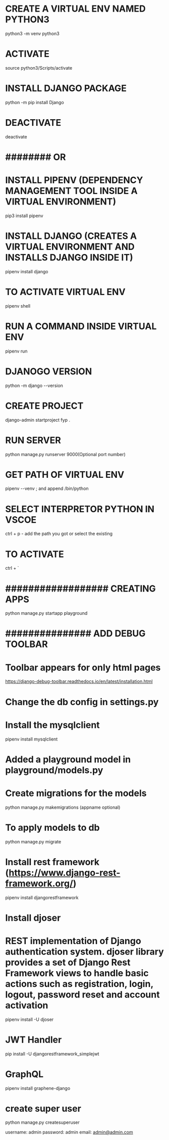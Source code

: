 # CREATE A VIRTUAL ENV NAMED PYTHON3
python3 -m venv python3

# ACTIVATE
source python3/Scripts/activate

# INSTALL DJANGO PACKAGE
python -m pip install Django

# DEACTIVATE
deactivate

# ######## OR ##########

# INSTALL PIPENV (DEPENDENCY MANAGEMENT TOOL INSIDE A VIRTUAL ENVIRONMENT)
pip3 install pipenv

# INSTALL DJANGO (CREATES A VIRTUAL ENVIRONMENT AND INSTALLS DJANGO INSIDE IT)
pipenv install django

# TO ACTIVATE VIRTUAL ENV
pipenv shell

# RUN A COMMAND INSIDE VIRTUAL ENV
pipenv run

# DJANOGO VERSION
python -m django --version

# CREATE PROJECT
django-admin startproject fyp .

# RUN SERVER
python manage.py runserver 9000(Optional port number)

# GET PATH OF VIRTUAL ENV
pipenv --venv ; and append /bin/python

# SELECT INTERPRETOR PYTHON IN VSCOE
ctrl + p - add the path you got or select the existing

# TO ACTIVATE
ctrl + `

# ################## CREATING APPS ####################

python manage.py startapp playground


# ############### ADD DEBUG TOOLBAR ##################
# Toolbar appears for only html pages
https://django-debug-toolbar.readthedocs.io/en/latest/installation.html


# Change the db config in settings.py
# Install the mysqlclient
pipenv install mysqlclient

# Added a playground model in playground/models.py

# Create migrations for the models
python manage.py makemigrations (appname optional)

# To apply models to db
python manage.py migrate

# Install rest framework (https://www.django-rest-framework.org/)
pipenv install djangorestframework

# Install djoser
# REST implementation of Django authentication system. djoser library provides a set of Django Rest Framework views to handle basic actions such as registration, login, logout, password reset and account activation
pipenv install -U djoser

# JWT Handler
pip install -U djangorestframework_simplejwt

# GraphQL
pipenv install graphene-django

# create super user
python manage.py createsuperuser

username: admin
password: admin
email: admin@admin.com